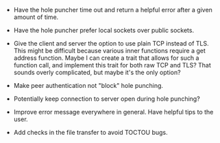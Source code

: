 - Have the hole puncher time out and return a helpful error after a given amount of time.
- Have the hole puncher prefer local sockets over public sockets.

- Give the client and server the option to use plain TCP instead of TLS.
This might be difficult because various inner functions require a get address function.
Maybe I can create a trait that allows for such a function call, and implement this trait
for both raw TCP and TLS? That sounds overly complicated, but maybe it's the only option?

- Make peer authentication not "block" hole punching.

- Potentially keep connection to server open during hole punching?


- Improve error message everywhere in general. Have helpful tips to the user.
- Add checks in the file transfer to avoid TOCTOU bugs.
